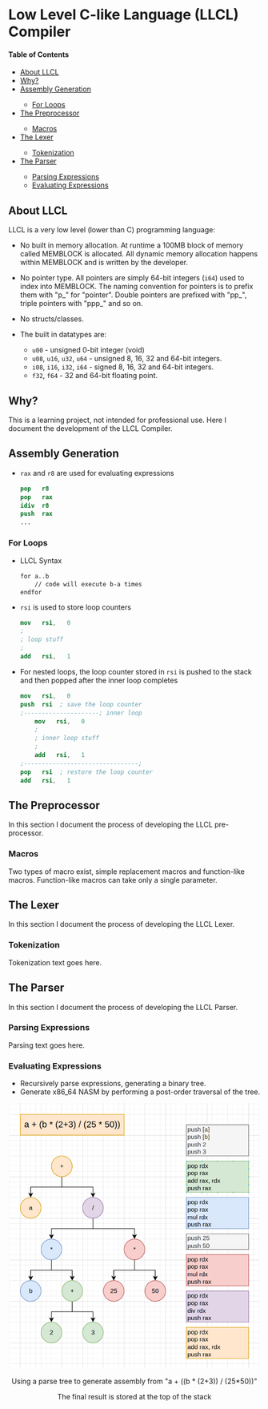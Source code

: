 # Low Level C-like Language (LLCL) Compiler


#### Table of Contents  
<div id="user-content-toc">
    <ul>
        <li><a href="#about-llcl">About LLCL</a></li>
        <li><a href="#why">Why?</a></li>
        <li><a href="#assembly-generation">Assembly Generation</a></li>
        <ul>
            <li><a href="#for-loops">For Loops</a></li>
        </ul>
        <li><a href="#the-preprocessor">The Preprocessor</a></li>
        <ul>
            <li><a href="#macros">Macros</a></li>
        </ul>
        <li><a href="#the-lexer">The Lexer</a></li>
        <ul>
            <li><a href="#tokenization">Tokenization</a></li>
        </ul>
        <li><a href="#the-parser">The Parser</a></li>
        <ul>
            <li><a href="#parsing-expressions">Parsing Expressions</a></li>
            <li><a href="#evaluating-expressions">Evaluating Expressions</a></li>
        </ul>
    </ul>
</div>


## About LLCL
LLCL is a very low level (lower than C) programming language:

- No built in memory allocation. At runtime a 100MB block of memory called MEMBLOCK is allocated. All dynamic memory allocation happens within MEMBLOCK and is written by the developer.

- No pointer type. All pointers are simply 64-bit integers (`i64`) used to index into MEMBLOCK.
The naming convention for pointers is to prefix them with "p_" for "pointer". Double pointers are prefixed with "pp_", triple pointers with "ppp_" and so on.

- No structs/classes.

- The built in datatypes are:
    - `u00` - unsigned 0-bit integer (void)
    - `u08`, `u16`, `u32`, `u64` - unsigned 8, 16, 32 and 64-bit integers.
    - `i08`, `i16`, `i32`, `i64` - signed 8, 16, 32 and 64-bit integers.
    - `f32`, `f64` - 32 and 64-bit floating point.


## Why?
This is a learning project, not intended for professional use.
Here I document the development of the LLCL Compiler.



## Assembly Generation

- `rax` and `r8` are used for evaluating expressions
    ```nasm
    pop   r8
    pop   rax
    idiv  r8
    push  rax
    ...
    ```


### For Loops
- LLCL Syntax
    ```
    for a..b
        // code will execute b-a times
    endfor
    ```


- `rsi` is used to store loop counters
    ```nasm
    mov   rsi,   0
    ;
    ; loop stuff
    ;
    add   rsi,   1
    ```
- For nested loops, the loop counter stored in `rsi` is pushed to the stack and then popped after the inner loop completes
    ```nasm
    mov   rsi,   0
    push  rsi  ; save the loop counter
    ;---------------------; inner loop
        mov   rsi,   0
        ;
        ; inner loop stuff
        ;
        add   rsi,   1
    ;--------------------------------;
    pop   rsi  ; restore the loop counter
    add   rsi,   1
    ```

## The Preprocessor
In this section I document the process of developing the LLCL pre-processor.


### Macros
Two types of macro exist, simple replacement macros and function-like macros.
Function-like macros can take only a single parameter.


## The Lexer
In this section I document the process of developing the LLCL Lexer.


### Tokenization
Tokenization text goes here.


## The Parser
In this section I document the process of developing the LLCL Parser.



### Parsing Expressions
Parsing text goes here.


### Evaluating Expressions
- Recursively parse expressions, generating a binary tree.
- Generate x86_64 NASM by performing a post-order traversal of the tree.

<p align="center">
    <img src="parsetree.png" width="500px"></img>
    <p align="center">Using a parse tree to generate assembly from "a + ((b * (2+3)) / (25*50))"</p>
    <p align="center">The final result is stored at the top of the stack</p>
</p>

